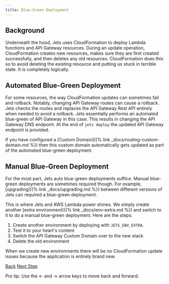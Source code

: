 ```yaml
---
title: Blue-Green Deployment
---
```


## Background

Underneath the hood, Jets uses CloudFormation to deploy Lambda functions and API Gateway resources. During an update operation, CloudFormation creates new resources, makes sure they are first created successfully, and then deletes any old resources. CloudFormation does this so to avoid deleting the existing resource and putting us stuck in terrible state. It is completely logically.

## Automated Blue-Green Deployment

For some resources, the way CloudFormation updates can sometimes fail and rollback. Notably, changing API Gateway routes can cause a rollback.  Jets checks the routes and replaces the API Gateway Rest API entirely when needed to avoid a rollback.  Jets essentially performs an automated blue-green of API Gateway in this case.  This results in changing the API Gateway DNS endpoint.  At the end of `jets deploy` the updated API Gateway endpoint is provided.

If you have configured a [Custom Domain]({% link _docs/routing-custom-domain.md %}) then this custom domain automatically gets updated as part of the automated blue-green deployment.

## Manual Blue-Green Deployment

For the most part, Jets auto blue-green deployments suffice.  Manual blue-green deployments are sometimes required though.  For example, [upgrading]({% link _docs/upgrading.md %}) between different versions of Jets can required a blue-green deployment.

This is where Jets and AWS Lambda power shines. We simply create another [extra environment]({% link _docs/env-extra.md %}) and switch to it to do a manual blue-green deployment.  Here are the steps:

1. Create another environment by deploying with `JETS_ENV_EXTRA`.
2. Test it to your heart's content
3. Switch the API Gateway Custom Domain over to the new stack
4. Delete the old environment

When we create new environments there will be no CloudFormation update issues because the application is entirely brand new.

<a id="prev" class="btn btn-basic" href="{% link _docs/custom-lambda-layers.md %}">Back</a>
<a id="next" class="btn btn-primary" href="{% link _docs/upgrading.md %}">Next Step</a>
<p class="keyboard-tip">Pro tip: Use the <- and -> arrow keys to move back and forward.</p>
